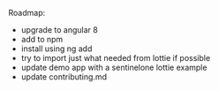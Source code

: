 Roadmap:
- upgrade to angular 8
- add to npm
- install using ng add
- try to import just what needed from lottie if possible
- update demo app with a sentinelone lottie example
- update contributing.md
